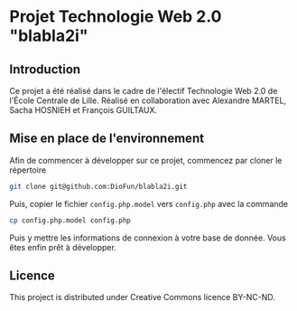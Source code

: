 # Projet Technologie Web 2.0 "blabla2i"


## Introduction
Ce projet a été réalisé dans le cadre de l'électif Technologie Web 2.0 de l'École Centrale de Lille. Réalisé en collaboration avec Alexandre MARTEL, Sacha HOSNIEH et François GUILTAUX.

## Mise en place de l'environnement
Afin de commencer à développer sur ce projet, commencez par cloner le répertoire
```bash
git clone git@github.com:DioFun/blabla2i.git
```
Puis, copier le fichier `config.php.model` vers `config.php` avec la commande
```bash
cp config.php.model config.php
```
Puis y mettre les informations de connexion à votre base de donnée.
Vous êtes enfin prêt à développer.


## Licence
This project is distributed under Creative Commons licence BY-NC-ND. 

